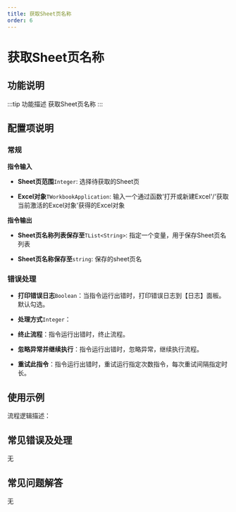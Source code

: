 ```yaml
---
title: 获取Sheet页名称
order: 6
---
```


# 获取Sheet页名称

## 功能说明

:::tip 功能描述
获取Sheet页名称
:::

## 配置项说明

### 常规

**指令输入**

- **Sheet页范围**`Integer`: 选择待获取的Sheet页

- **Excel对象**`TWorkbookApplication`: 输入一个通过函数'打开或新建Excel'/'获取当前激活的Excel对象'获得的Excel对象


**指令输出**

- **Sheet页名称列表保存至**`TList<String>`: 指定一个变量，用于保存Sheet页名列表

- **Sheet页名称保存至**`string`: 保存的sheet页名

### 错误处理

- **打印错误日志**`Boolean`：当指令运行出错时，打印错误日志到【日志】面板。默认勾选。

- **处理方式**`Integer`：

 - **终止流程**：指令运行出错时，终止流程。

 - **忽略异常并继续执行**：指令运行出错时，忽略异常，继续执行流程。

 - **重试此指令**：指令运行出错时，重试运行指定次数指令，每次重试间隔指定时长。

## 使用示例

流程逻辑描述：

## 常见错误及处理

无

## 常见问题解答

无

